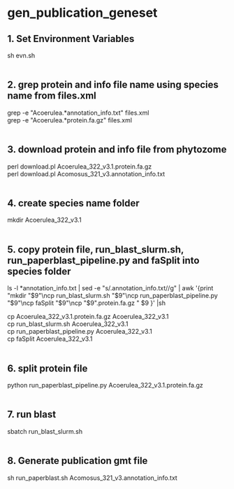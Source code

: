 # gen_publication_geneset

## 1. Set Environment Variables <br>

sh evn.sh <br><br>

## 2. grep protein and info file name using species name from files.xml <br>
grep -e "Acoerulea.*annotation_info.txt" files.xml <br>
grep -e "Acoerulea.*protein.fa.gz" files.xml <br> <br>


## 3. download protein and info file from phytozome <br>
perl download.pl Acoerulea_322_v3.1.protein.fa.gz <br>
perl download.pl Acomosus_321_v3.annotation_info.txt <br><br>

## 4. create species name folder <br>
mkdir Acoerulea_322_v3.1 <br><br>

## 5. copy protein file, run_blast_slurm.sh, run_paperblast_pipeline.py and faSplit into species folder <br>
 ls -l *annotation_info.txt | sed -e "s/.annotation_info.txt//g" | awk '{print "mkdir "$9"\ncp run_blast_slurm.sh "$9"\ncp run_paperblast_pipeline.py "$9"\ncp faSplit "$9"\ncp "$9".protein.fa.gz " $9 }' |sh
 

cp Acoerulea_322_v3.1.protein.fa.gz Acoerulea_322_v3.1 <br>
cp run_blast_slurm.sh Acoerulea_322_v3.1 <br>
cp run_paperblast_pipeline.py Acoerulea_322_v3.1 <br>
cp faSplit Acoerulea_322_v3.1 <br><br>

## 6. split protein file <br>
python run_paperblast_pipeline.py Acoerulea_322_v3.1.protein.fa.gz <br><br>

## 7. run blast <br>
sbatch run_blast_slurm.sh <br><br>

## 8. Generate publication gmt file <br>
sh run_paperblast.sh Acomosus_321_v3.annotation_info.txt <br><br>
